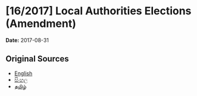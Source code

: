 # [16/2017] Local Authorities Elections (Amendment)

**Date:** 2017-08-31

## Original Sources

- [English](https://documents.gov.lk/view/acts/2017/8/16-2017_E.pdf)
- [සිංහල](https://documents.gov.lk/view/acts/2017/8/16-2017_S.pdf)
- [தமிழ்](https://documents.gov.lk/view/acts/2017/8/16-2017_T.pdf)
